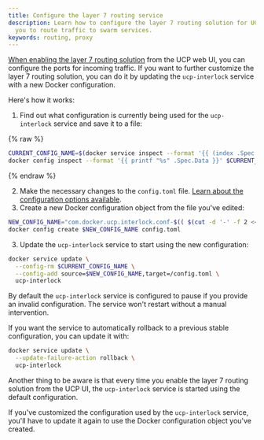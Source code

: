 ```yaml
---
title: Configure the layer 7 routing service
description: Learn how to configure the layer 7 routing solution for UCP, that allows
  you to route traffic to swarm services.
keywords: routing, proxy
---
```


[When enabling the layer 7 routing solution](index.md) from the UCP web UI,
you can configure the ports for incoming traffic. If you want to further
customize the layer 7 routing solution, you can do it by updating the
`ucp-interlock` service with a new Docker configuration.

Here's how it works:

1. Find out what configuration is currently being used for the `ucp-interlock`
service and save it to a file:

{% raw %}
```bash
CURRENT_CONFIG_NAME=$(docker service inspect --format '{{ (index .Spec.TaskTemplate.ContainerSpec.Configs 0).ConfigName }}' ucp-interlock)
docker config inspect --format '{{ printf "%s" .Spec.Data }}' $CURRENT_CONFIG_NAME > config.toml
```
{% endraw %}

2. Make the necessary changes to the `config.toml` file.
[Learn about the configuration options available](configuration-reference.md).
3. Create a new Docker configuration object from the file you've edited:

```bash
NEW_CONFIG_NAME="com.docker.ucp.interlock.conf-$(( $(cut -d '-' -f 2 <<< "$CURRENT_CONFIG_NAME") + 1 ))"
docker config create $NEW_CONFIG_NAME config.toml
```

3. Update the `ucp-interlock` service to start using the new configuration:

```bash
docker service update \
  --config-rm $CURRENT_CONFIG_NAME \
  --config-add source=$NEW_CONFIG_NAME,target=/config.toml \
  ucp-interlock
```

By default the `ucp-interlock` service is configured to pause if you provide an
invalid configuration. The service won't restart without a manual intervention.

If you want the service to automatically rollback to a previous stable
configuration, you can update it with:

```bash
docker service update \
  --update-failure-action rollback \
  ucp-interlock
```

Another thing to be aware is that every time you enable the layer 7 routing
solution from the UCP UI, the `ucp-interlock` service is started using the
default configuration.

If you've customized the configuration used by the `ucp-interlock` service,
you'll have to update it again to use the Docker configuration object
you've created.


